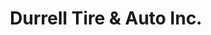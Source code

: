 ---
title: "Durrell Tire & Auto Inc."
url: /birmingham/durrell-tire-and-auto-inc/
shop: car repair
---